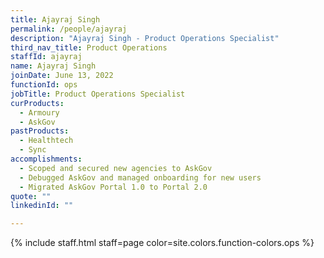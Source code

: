```yaml
---
title: Ajayraj Singh
permalink: /people/ajayraj
description: "Ajayraj Singh - Product Operations Specialist"
third_nav_title: Product Operations
staffId: ajayraj
name: Ajayraj Singh
joinDate: June 13, 2022
functionId: ops
jobTitle: Product Operations Specialist
curProducts:
  - Armoury
  - AskGov
pastProducts:
  - Healthtech
  - Sync
accomplishments:
  - Scoped and secured new agencies to AskGov
  - Debugged AskGov and managed onboarding for new users
  - Migrated AskGov Portal 1.0 to Portal 2.0
quote: ""
linkedinId: ""

---
```


{% include staff.html staff=page color=site.colors.function-colors.ops %}
